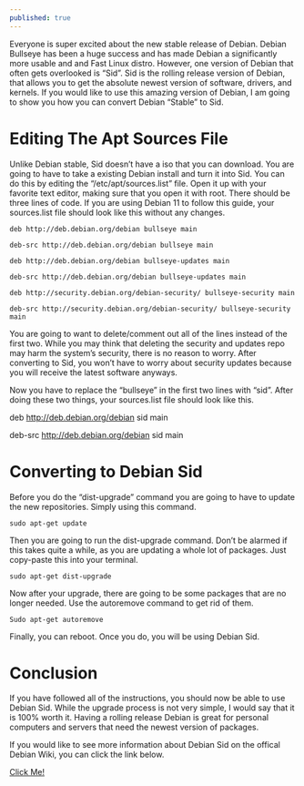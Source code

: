 ```yaml
---
published: true
---
```

Everyone is super excited about the new stable release of Debian. Debian Bullseye has been  a huge success and has made Debian a significantly more usable and and Fast Linux distro. However, one version of Debian that often gets overlooked is “Sid”. Sid is the rolling release version of Debian, that allows you to get the absolute newest version of software, drivers, and kernels. If you would like to use this amazing version of Debian, I am going to show you how you can convert Debian “Stable” to Sid.

# Editing The Apt Sources File 

Unlike Debian stable, Sid doesn’t have a iso that you can download. You are going to have to take a existing Debian install and turn it into Sid. You can do this by editing the “/etc/apt/sources.list” file. Open it up with your favorite text editor, making sure that you open it with root. There should be three lines of code. If you are using Debian 11 to follow this guide, your sources.list file should look like this without any changes. 

	deb http://deb.debian.org/debian bullseye main 

	deb-src http://deb.debian.org/debian bullseye main

	deb http://deb.debian.org/debian bullseye-updates main

	deb-src http://deb.debian.org/debian bullseye-updates main

	deb http://security.debian.org/debian-security/ bullseye-security main

	deb-src http://security.debian.org/debian-security/ bullseye-security main

You are going to want to delete/comment out all of the lines instead of the first two. While you may think that deleting the security and updates repo may harm the system’s security, there is no reason to worry. After converting to Sid, you won’t have to worry about security updates because you will receive the latest software anyways. 

Now you have to replace the “bullseye” in the first two lines with “sid”. After doing these two things, your sources.list file should look like this. 

deb http://deb.debian.org/debian sid main

deb-src http://deb.debian.org/debian sid main

# Converting to Debian Sid 

Before you do the “dist-upgrade” command you are going to have to update the new repositories. Simply using this command. 

	sudo apt-get update

Then you are going to run the dist-upgrade command. Don’t be alarmed if this takes quite a while, as you are updating a whole lot of packages. Just copy-paste this into your terminal. 

	sudo apt-get dist-upgrade 

Now after your upgrade, there are going to be some packages that are no longer needed. Use the autoremove command to get rid of them. 

	Sudo apt-get autoremove 

Finally, you can reboot. Once you do, you will be using Debian Sid. 

# Conclusion 

If you have followed all of the instructions, you should now be able to use Debian Sid. While the upgrade process is not very simple, I would say that it is 100% worth it. Having a rolling release Debian is great for personal computers and servers that need the newest version of packages.

If you would like to see more information about Debian Sid on the offical Debian Wiki, you can click the link below. 

<a href="https://wiki.debian.org/DebianUnstable">Click Me!</a>

